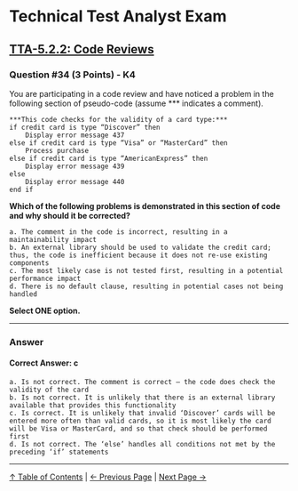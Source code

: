 # Technical Test Analyst Exam

## [TTA-5.2.2: Code Reviews](../5-reviews/5.2-using-checklists-in-reviews.md#522-code-reviews)

### Question #34 (3 Points) - K4

You are participating in a code review and have noticed a problem in the following section of pseudo-code (assume *** indicates a comment).

```pseudo
***This code checks for the validity of a card type:***
if credit card is type “Discover” then
    Display error message 437
else if credit card is type “Visa” or “MasterCard” then
    Process purchase
else if credit card is type “AmericanExpress” then
    Display error message 439
else
    Display error message 440
end if
```

**Which of the following problems is demonstrated in this section of code and why should it be corrected?**

    a. The comment in the code is incorrect, resulting in a maintainability impact
    b. An external library should be used to validate the credit card; thus, the code is inefficient because it does not re-use existing components
    c. The most likely case is not tested first, resulting in a potential performance impact
    d. There is no default clause, resulting in potential cases not being handled

**Select ONE option.**

---

### Answer

#### Correct Answer: c

    a. Is not correct. The comment is correct – the code does check the validity of the card
    b. Is not correct. It is unlikely that there is an external library available that provides this functionality
    c. Is correct. It is unlikely that invalid ‘Discover’ cards will be entered more often than valid cards, so it is most likely the card will be Visa or MasterCard, and so that check should be performed first
    d. Is not correct. The ‘else’ handles all conditions not met by the preceding ‘if’ statements

---

[↑ Table of Contents](../../README.md#table-of-contents) | [← Previous Page](question-33.md) | [Next Page →](question-35.md)
